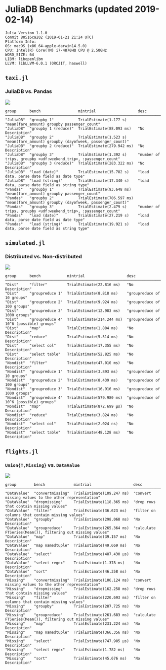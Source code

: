 # JuliaDB Benchmarks (updated 2019-02-14)

    Julia Version 1.1.0
    Commit 80516ca202 (2019-01-21 21:24 UTC)
    Platform Info:
    OS: macOS (x86_64-apple-darwin14.5.0)
    CPU: Intel(R) Core(TM) i7-4870HQ CPU @ 2.50GHz
    WORD_SIZE: 64
    LIBM: libopenlibm
    LLVM: libLLVM-6.0.1 (ORCJIT, haswell)


## `taxi.jl`

### JuliaDB vs. Pandas

![](https://user-images.githubusercontent.com/8075494/52812765-45f51d80-3066-11e9-98a4-6dee24a08b6d.png)

    group      bench                 mintrial                   desc
    ───────────────────────────────────────────────────────────────────────────────────────────────────────────────────────────
    "JuliaDB"  "groupby 1"           TrialEstimate(1.177 s)     "mean(fare_amount) groupby passenger_count"
    "JuliaDB"  "groupby 1 (reduce)"  TrialEstimate(88.093 ms)   "No Description"
    "JuliaDB"  "groupby 2"           TrialEstimate(1.523 s)     "mean(fare_amount) groupby (dayofweek, passenger_count)"
    "JuliaDB"  "groupby 2 (reduce)"  TrialEstimate(279.942 ms)  "No Description"
    "JuliaDB"  "groupby 3"           TrialEstimate(1.392 s)     "number of trips, groupby <udf:weekend_trip>, :passenger_count"
    "JuliaDB"  "groupby 3 (reduce)"  TrialEstimate(283.322 ms)  "No Description"
    "JuliaDB"  "load (date)"         TrialEstimate(15.782 s)    "load data, parse date field as date type"
    "JuliaDB"  "load (string)"       TrialEstimate(17.340 s)    "load data, parse date field as string type"
    "Pandas"   "groupby 1"           TrialEstimate(93.648 ms)   "mean(fare_amount) groupby passenger_count"
    "Pandas"   "groupby 2"           TrialEstimate(706.597 ms)  "mean(fare_amount) groupby (dayofweek, passenger_count)"
    "Pandas"   "groupby 3"           TrialEstimate(2.479 s)     "number of trips, groupby <udf:weekend_trip>, :passenger_count"
    "Pandas"   "load (date)"         TrialEstimate(27.219 s)    "load data, parse date field as date type"
    "Pandas"   "load (string)"       TrialEstimate(19.921 s)    "load data, parse date field as string type"

## `simulated.jl`

### Distributed vs. Non-distributed

![](https://user-images.githubusercontent.com/8075494/52812129-c6b31a00-3064-11e9-9299-a5f1966edcab.png)

    group      bench            mintrial                   desc
    ──────────────────────────────────────────────────────────────────────────────────────────────
    "Dist"     "filter"         TrialEstimate(22.816 ms)   "No Description"
    "Dist"     "groupreduce 1"  TrialEstimate(8.818 ms)    "groupreduce of 10 groups"
    "Dist"     "groupreduce 2"  TrialEstimate(9.924 ms)    "groupreduce of 100 groups"
    "Dist"     "groupreduce 3"  TrialEstimate(12.903 ms)   "groupreduce of 1000 groups"
    "Dist"     "groupreduce 4"  TrialEstimate(214.244 ms)  "groupreduce of 10^6 (possible) groups"
    "Dist"     "map"            TrialEstimate(1.884 ms)    "No Description"
    "Dist"     "reduce"         TrialEstimate(5.514 ms)    "No Description"
    "Dist"     "select col"     TrialEstimate(17.355 ms)   "No Description"
    "Dist"     "select table"   TrialEstimate(52.825 ms)   "No Description"
    "Nondist"  "filter"         TrialEstimate(47.010 ms)   "No Description"
    "Nondist"  "groupreduce 1"  TrialEstimate(3.893 ms)    "groupreduce of 10 groups"
    "Nondist"  "groupreduce 2"  TrialEstimate(8.439 ms)    "groupreduce of 100 groups"
    "Nondist"  "groupreduce 3"  TrialEstimate(16.916 ms)   "groupreduce of 1000 groups"
    "Nondist"  "groupreduce 4"  TrialEstimate(579.980 ms)  "groupreduce of 10^6 (possible) groups"
    "Nondist"  "map"            TrialEstimate(872.699 μs)  "No Description"
    "Nondist"  "reduce"         TrialEstimate(3.824 ms)    "No Description"
    "Nondist"  "select col"     TrialEstimate(2.024 ns)    "No Description"
    "Nondist"  "select table"   TrialEstimate(48.128 ms)   "No Description"


## `flights.jl`

### `Union{T,Missing}` vs. `DataValue`

![](https://user-images.githubusercontent.com/8075494/52811169-71760900-3062-11e9-9a6e-21f1270edfad.png)

    group        bench             mintrial                   desc
    ────────────────────────────────────────────────────────────────────────────────────────────────────────────────────
    "DataValue"  "convertmissing"  TrialEstimate(109.247 ms)  "convert missing values to the other representation"
    "DataValue"  "dropmissing"     TrialEstimate(118.365 ms)  "drop rows that contain missing values"
    "DataValue"  "filter"          TrialEstimate(36.623 ms)   "filter on columns that contain missing values"
    "DataValue"  "groupby"         TrialEstimate(298.068 ms)  "No Description"
    "DataValue"  "groupreduce"     TrialEstimate(265.364 ms)  "calculate FTSeries(Mean()), filtering out missing values"
    "DataValue"  "map"             TrialEstimate(39.157 ms)   "No Description"
    "DataValue"  "map namedtuple"  TrialEstimate(49.669 ms)   "No Description"
    "DataValue"  "select"          TrialEstimate(487.430 μs)  "No Description"
    "DataValue"  "select regex"    TrialEstimate(1.378 ms)    "No Description"
    "DataValue"  "sort"            TrialEstimate(46.358 ms)   "No Description"
    "Missing"    "convertmissing"  TrialEstimate(106.124 ms)  "convert missing values to the other representation"
    "Missing"    "dropmissing"     TrialEstimate(162.258 ms)  "drop rows that contain missing values"
    "Missing"    "filter"          TrialEstimate(220.693 ms)  "filter on columns that contain missing values"
    "Missing"    "groupby"         TrialEstimate(287.725 ms)  "No Description"
    "Missing"    "groupreduce"     TrialEstimate(261.683 ms)  "calculate FTSeries(Mean()), filtering out missing values"
    "Missing"    "map"             TrialEstimate(231.224 ms)  "No Description"
    "Missing"    "map namedtuple"  TrialEstimate(366.356 ms)  "No Description"
    "Missing"    "select"          TrialEstimate(747.985 μs)  "No Description"
    "Missing"    "select regex"    TrialEstimate(1.782 ms)    "No Description"
    "Missing"    "sort"            TrialEstimate(45.676 ms)   "No Description"